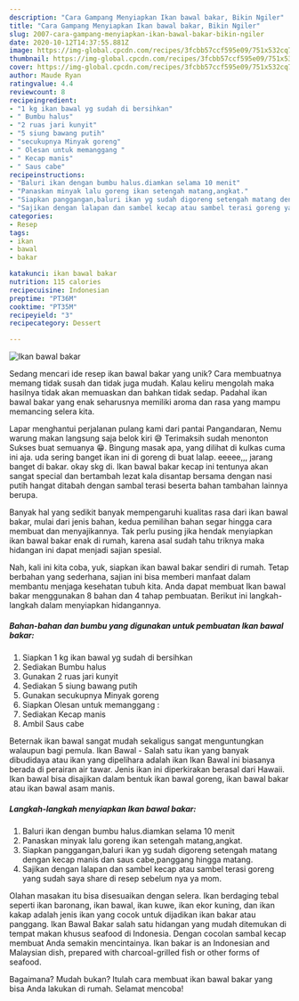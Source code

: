 ```yaml
---
description: "Cara Gampang Menyiapkan Ikan bawal bakar, Bikin Ngiler"
title: "Cara Gampang Menyiapkan Ikan bawal bakar, Bikin Ngiler"
slug: 2007-cara-gampang-menyiapkan-ikan-bawal-bakar-bikin-ngiler
date: 2020-10-12T14:37:55.881Z
image: https://img-global.cpcdn.com/recipes/3fcbb57ccf595e09/751x532cq70/ikan-bawal-bakar-foto-resep-utama.jpg
thumbnail: https://img-global.cpcdn.com/recipes/3fcbb57ccf595e09/751x532cq70/ikan-bawal-bakar-foto-resep-utama.jpg
cover: https://img-global.cpcdn.com/recipes/3fcbb57ccf595e09/751x532cq70/ikan-bawal-bakar-foto-resep-utama.jpg
author: Maude Ryan
ratingvalue: 4.4
reviewcount: 8
recipeingredient:
- "1 kg ikan bawal yg sudah di bersihkan"
- " Bumbu halus"
- "2 ruas jari kunyit"
- "5 siung bawang putih"
- "secukupnya Minyak goreng"
- " Olesan untuk memanggang "
- " Kecap manis"
- " Saus cabe"
recipeinstructions:
- "Baluri ikan dengan bumbu halus.diamkan selama 10 menit"
- "Panaskan minyak lalu goreng ikan setengah matang,angkat."
- "Siapkan panggangan,baluri ikan yg sudah digoreng setengah matang dengan kecap manis dan saus cabe,panggang hingga matang."
- "Sajikan dengan lalapan dan sambel kecap atau sambel terasi goreng yang sudah saya share di resep sebelum nya ya mom."
categories:
- Resep
tags:
- ikan
- bawal
- bakar

katakunci: ikan bawal bakar 
nutrition: 115 calories
recipecuisine: Indonesian
preptime: "PT36M"
cooktime: "PT35M"
recipeyield: "3"
recipecategory: Dessert

---
```



![Ikan bawal bakar](https://img-global.cpcdn.com/recipes/3fcbb57ccf595e09/751x532cq70/ikan-bawal-bakar-foto-resep-utama.jpg)

Sedang mencari ide resep ikan bawal bakar yang unik? Cara membuatnya memang tidak susah dan tidak juga mudah. Kalau keliru mengolah maka hasilnya tidak akan memuaskan dan bahkan tidak sedap. Padahal ikan bawal bakar yang enak seharusnya memiliki aroma dan rasa yang mampu memancing selera kita.

Lapar menghantui perjalanan pulang kami dari pantai Pangandaran, Nemu warung makan langsung saja belok kiri 😅 Terimaksih sudah menonton Sukses buat semuanya 😁. Bingung masak apa, yang dilihat di kulkas cuma ini aja. uda sering banget ikan ini di goreng di buat lalap. eeeee,,, jarang banget di bakar. okay skg di. Ikan bawal bakar kecap ini tentunya akan sangat special dan bertambah lezat kala disantap bersama dengan nasi putih hangat ditabah dengan sambal terasi beserta bahan tambahan lainnya berupa.

Banyak hal yang sedikit banyak mempengaruhi kualitas rasa dari ikan bawal bakar, mulai dari jenis bahan, kedua pemilihan bahan segar hingga cara membuat dan menyajikannya. Tak perlu pusing jika hendak menyiapkan ikan bawal bakar enak di rumah, karena asal sudah tahu triknya maka hidangan ini dapat menjadi sajian spesial.


Nah, kali ini kita coba, yuk, siapkan ikan bawal bakar sendiri di rumah. Tetap berbahan yang sederhana, sajian ini bisa memberi manfaat dalam membantu menjaga kesehatan tubuh kita. Anda dapat membuat Ikan bawal bakar menggunakan 8 bahan dan 4 tahap pembuatan. Berikut ini langkah-langkah dalam menyiapkan hidangannya.

<!--inarticleads1-->

##### Bahan-bahan dan bumbu yang digunakan untuk pembuatan Ikan bawal bakar:

1. Siapkan 1 kg ikan bawal yg sudah di bersihkan
1. Sediakan  Bumbu halus
1. Gunakan 2 ruas jari kunyit
1. Sediakan 5 siung bawang putih
1. Gunakan secukupnya Minyak goreng
1. Siapkan  Olesan untuk memanggang :
1. Sediakan  Kecap manis
1. Ambil  Saus cabe


Beternak ikan bawal sangat mudah sekaligus sangat menguntungkan walaupun bagi pemula. Ikan Bawal - Salah satu ikan yang banyak dibudidaya atau ikan yang dipelihara adalah ikan Ikan Bawal ini biasanya berada di perairan air tawar. Jenis ikan ini diperkirakan berasal dari Hawaii. Ikan bawal bisa disajikan dalam bentuk ikan bawal goreng, ikan bawal bakar atau ikan bawal asam manis. 

<!--inarticleads2-->

##### Langkah-langkah menyiapkan Ikan bawal bakar:

1. Baluri ikan dengan bumbu halus.diamkan selama 10 menit
1. Panaskan minyak lalu goreng ikan setengah matang,angkat.
1. Siapkan panggangan,baluri ikan yg sudah digoreng setengah matang dengan kecap manis dan saus cabe,panggang hingga matang.
1. Sajikan dengan lalapan dan sambel kecap atau sambel terasi goreng yang sudah saya share di resep sebelum nya ya mom.


Olahan masakan itu bisa disesuaikan dengan selera. Ikan berdaging tebal seperti ikan baronang, ikan bawal, ikan kuwe, ikan ekor kuning, dan ikan kakap adalah jenis ikan yang cocok untuk dijadikan ikan bakar atau panggang. Ikan Bawal Bakar salah satu hidangan yang mudah ditemukan di tempat makan khusus seafood di Indonesia. Dengan cocolan sambal kecap membuat Anda semakin mencintainya. Ikan bakar is an Indonesian and Malaysian dish, prepared with charcoal-grilled fish or other forms of seafood. 

Bagaimana? Mudah bukan? Itulah cara membuat ikan bawal bakar yang bisa Anda lakukan di rumah. Selamat mencoba!
